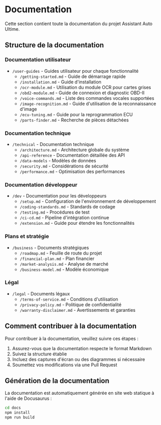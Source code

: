 # Documentation

Cette section contient toute la documentation du projet Assistant Auto Ultime.

## Structure de la documentation

### Documentation utilisateur
- `/user-guides` - Guides utilisateur pour chaque fonctionnalité
  - `/getting-started.md` - Guide de démarrage rapide
  - `/installation.md` - Guide d'installation
  - `/ocr-module.md` - Utilisation du module OCR pour cartes grises
  - `/obd2-module.md` - Guide de connexion et diagnostic OBD-II
  - `/voice-commands.md` - Liste des commandes vocales supportées
  - `/image-recognition.md` - Guide d'utilisation de la reconnaissance d'image
  - `/ecu-tuning.md` - Guide pour la reprogrammation ECU
  - `/parts-finder.md` - Recherche de pièces détachées

### Documentation technique
- `/technical` - Documentation technique
  - `/architecture.md` - Architecture globale du système
  - `/api-reference` - Documentation détaillée des API
  - `/data-models` - Modèles de données
  - `/security.md` - Considérations de sécurité
  - `/performance.md` - Optimisation des performances

### Documentation développeur
- `/dev` - Documentation pour les développeurs
  - `/setup.md` - Configuration de l'environnement de développement
  - `/coding-standards.md` - Standards de codage
  - `/testing.md` - Procédures de test
  - `/ci-cd.md` - Pipeline d'intégration continue
  - `/extension.md` - Guide pour étendre les fonctionnalités

### Plans et stratégie
- `/business` - Documents stratégiques
  - `/roadmap.md` - Feuille de route du projet
  - `/financial-plan.md` - Plan financier
  - `/market-analysis.md` - Analyse de marché
  - `/business-model.md` - Modèle économique

### Légal
- `/legal` - Documents légaux
  - `/terms-of-service.md` - Conditions d'utilisation
  - `/privacy-policy.md` - Politique de confidentialité
  - `/warranty-disclaimer.md` - Avertissements et garanties

## Comment contribuer à la documentation

Pour contribuer à la documentation, veuillez suivre ces étapes :
1. Assurez-vous que la documentation respecte le format Markdown
2. Suivez la structure établie
3. Incluez des captures d'écran ou des diagrammes si nécessaire
4. Soumettez vos modifications via une Pull Request

## Génération de la documentation

La documentation est automatiquement générée en site web statique à l'aide de Docusaurus :

```bash
cd docs
npm install
npm run build
```